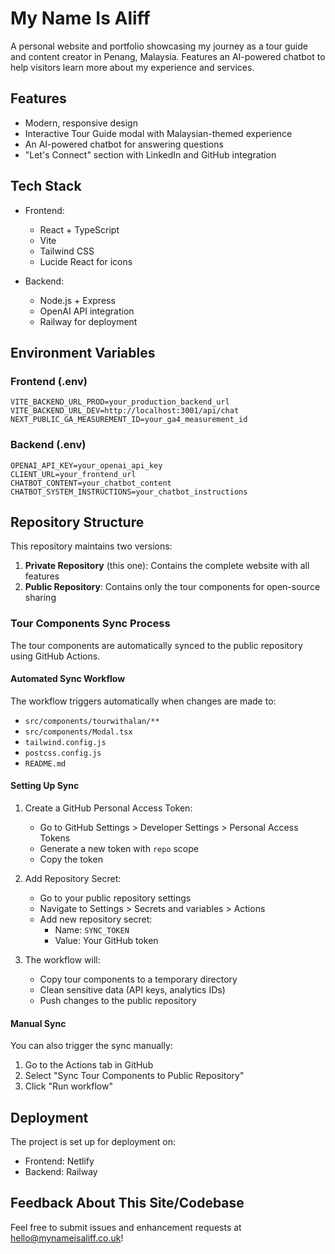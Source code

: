 # My Name Is Aliff

A personal website and portfolio showcasing my journey as a tour guide and content creator in Penang, Malaysia. Features an AI-powered chatbot to help visitors learn more about my experience and services.

## Features

- Modern, responsive design
- Interactive Tour Guide modal with Malaysian-themed experience
- An AI-powered chatbot for answering questions
- "Let's Connect" section with LinkedIn and GitHub integration

## Tech Stack

- Frontend:
  - React + TypeScript
  - Vite
  - Tailwind CSS
  - Lucide React for icons

- Backend:
  - Node.js + Express
  - OpenAI API integration
  - Railway for deployment

## Environment Variables

### Frontend (.env)
```
VITE_BACKEND_URL_PROD=your_production_backend_url
VITE_BACKEND_URL_DEV=http://localhost:3001/api/chat
NEXT_PUBLIC_GA_MEASUREMENT_ID=your_ga4_measurement_id
```

### Backend (.env)
```
OPENAI_API_KEY=your_openai_api_key
CLIENT_URL=your_frontend_url
CHATBOT_CONTENT=your_chatbot_content
CHATBOT_SYSTEM_INSTRUCTIONS=your_chatbot_instructions
```

## Repository Structure

This repository maintains two versions:
1. **Private Repository** (this one): Contains the complete website with all features
2. **Public Repository**: Contains only the tour components for open-source sharing

### Tour Components Sync Process

The tour components are automatically synced to the public repository using GitHub Actions.

#### Automated Sync Workflow

The workflow triggers automatically when changes are made to:
- `src/components/tourwithalan/**`
- `src/components/Modal.tsx`
- `tailwind.config.js`
- `postcss.config.js`
- `README.md`

#### Setting Up Sync

1. Create a GitHub Personal Access Token:
   - Go to GitHub Settings > Developer Settings > Personal Access Tokens
   - Generate a new token with `repo` scope
   - Copy the token

2. Add Repository Secret:
   - Go to your public repository settings
   - Navigate to Settings > Secrets and variables > Actions
   - Add new repository secret:
     - Name: `SYNC_TOKEN`
     - Value: Your GitHub token

3. The workflow will:
   - Copy tour components to a temporary directory
   - Clean sensitive data (API keys, analytics IDs)
   - Push changes to the public repository

#### Manual Sync

You can also trigger the sync manually:
1. Go to the Actions tab in GitHub
2. Select "Sync Tour Components to Public Repository"
3. Click "Run workflow"

## Deployment

The project is set up for deployment on:
- Frontend: Netlify
- Backend: Railway

## Feedback About This Site/Codebase

Feel free to submit issues and enhancement requests at hello@mynameisaliff.co.uk!
